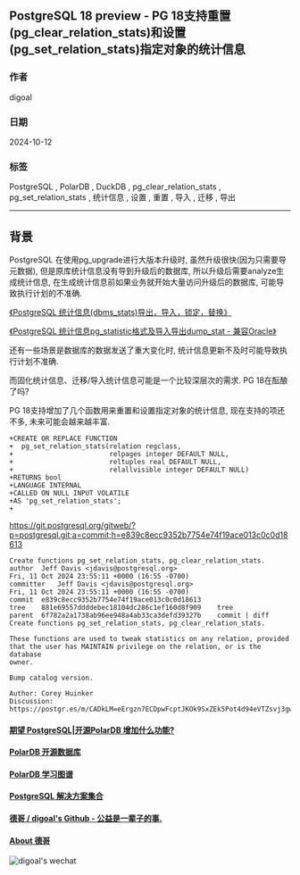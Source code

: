 ## PostgreSQL 18 preview - PG 18支持重置(pg_clear_relation_stats)和设置(pg_set_relation_stats)指定对象的统计信息  
                                                                          
### 作者                                              
digoal                                              
                                                     
### 日期                                                   
2024-10-12                                              
                                                  
### 标签                                                
PostgreSQL , PolarDB , DuckDB , pg_clear_relation_stats , pg_set_relation_stats , 统计信息 , 设置 , 重置 , 导入 , 迁移 , 导出                   
                                                                         
----                                                  
                                                                
## 背景         
    
PostgreSQL 在使用pg_upgrade进行大版本升级时, 虽然升级很快(因为只需要导元数据), 但是原库统计信息没有导到升级后的数据库, 所以升级后需要analyze生成统计信息, 在生成统计信息前如果业务就开始大量访问升级后的数据库, 可能导致执行计划的不准确.     
    
[《PostgreSQL 统计信息(dbms_stats)导出，导入，锁定，替换》](../201903/20190318_06.md)      
    
[《PostgreSQL 统计信息pg_statistic格式及导入导出dump_stat - 兼容Oracle》](../201710/20171030_02.md)      
    
还有一些场景是数据库的数据发送了重大变化时, 统计信息更新不及时可能导致执行计划不准确.     
    
而固化统计信息、迁移/导入统计信息可能是一个比较深层次的需求. PG 18在酝酿了吗?     
    
PG 18支持增加了几个函数用来重置和设置指定对象的统计信息, 现在支持的项还不多, 未来可能会越来越丰富.    
    
```    
+CREATE OR REPLACE FUNCTION    
+  pg_set_relation_stats(relation regclass,    
+                        relpages integer DEFAULT NULL,    
+                        reltuples real DEFAULT NULL,    
+                        relallvisible integer DEFAULT NULL)    
+RETURNS bool    
+LANGUAGE INTERNAL    
+CALLED ON NULL INPUT VOLATILE    
+AS 'pg_set_relation_stats';    
+    
```    
    
https://git.postgresql.org/gitweb/?p=postgresql.git;a=commit;h=e839c8ecc9352b7754e74f19ace013c0c0d18613    
```    
Create functions pg_set_relation_stats, pg_clear_relation_stats.    
author	Jeff Davis <jdavis@postgresql.org>	    
Fri, 11 Oct 2024 23:55:11 +0000 (16:55 -0700)    
committer	Jeff Davis <jdavis@postgresql.org>	    
Fri, 11 Oct 2024 23:55:11 +0000 (16:55 -0700)    
commit	e839c8ecc9352b7754e74f19ace013c0c0d18613    
tree	881e69557ddddebec18104dc286c1ef160d8f909	tree    
parent	6f782a2a1738ab96ee948a4ab33ca3defd39327b	commit | diff    
Create functions pg_set_relation_stats, pg_clear_relation_stats.    
    
These functions are used to tweak statistics on any relation, provided    
that the user has MAINTAIN privilege on the relation, or is the database    
owner.    
    
Bump catalog version.    
    
Author: Corey Huinker    
Discussion: https://postgr.es/m/CADkLM=eErgzn7ECDpwFcptJKOk9SxZEk5Pot4d94eVTZsvj3gw@mail.gmail.com    
```    
      
    
  
#### [期望 PostgreSQL|开源PolarDB 增加什么功能?](https://github.com/digoal/blog/issues/76 "269ac3d1c492e938c0191101c7238216")
  
  
#### [PolarDB 开源数据库](https://openpolardb.com/home "57258f76c37864c6e6d23383d05714ea")
  
  
#### [PolarDB 学习图谱](https://www.aliyun.com/database/openpolardb/activity "8642f60e04ed0c814bf9cb9677976bd4")
  
  
#### [PostgreSQL 解决方案集合](../201706/20170601_02.md "40cff096e9ed7122c512b35d8561d9c8")
  
  
#### [德哥 / digoal's Github - 公益是一辈子的事.](https://github.com/digoal/blog/blob/master/README.md "22709685feb7cab07d30f30387f0a9ae")
  
  
#### [About 德哥](https://github.com/digoal/blog/blob/master/me/readme.md "a37735981e7704886ffd590565582dd0")
  
  
![digoal's wechat](../pic/digoal_weixin.jpg "f7ad92eeba24523fd47a6e1a0e691b59")
  
